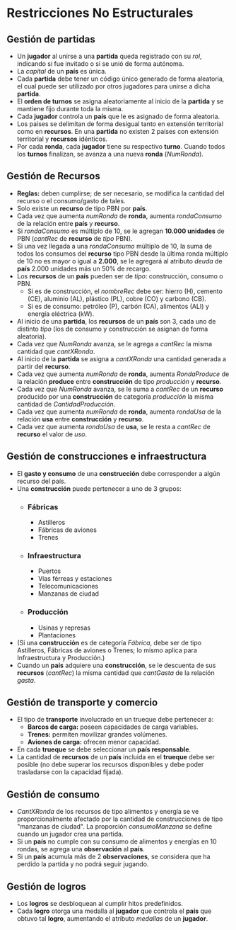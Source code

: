 # Restricciones No Estructurales

## Gestión de partidas
- Un **jugador** al unirse a una **partida** queda registrado con su *rol*, indicando si fue invitado o si se unió de forma autónoma.
- La *capital* de un **país** es única.
- Cada **partida** debe tener un código único generado de forma aleatoria, el cual puede ser utilizado por otros jugadores para unirse a dicha **partida**. 
- El **orden de turnos** se asigna aleatoriamente al inicio de la **partida** y se mantiene fijo durante toda la misma.
- Cada **jugador** controla un **país** que le es asignado de forma aleatoria. 
- Los países se delimitan de forma desigual tanto en extensión territorial como en **recursos**. En una **partida** no existen 2 países con extensión territorial y **recursos** idénticos.
- Por cada **ronda**, cada **jugador** tiene su respectivo **turno**. Cuando todos los **turnos** finalizan, se avanza a una nueva **ronda** (*NumRonda*).

## Gestión de Recursos
- **Reglas:** deben cumplirse; de ser necesario, se modifica la cantidad del recurso o el consumo/gasto de tales.
- Solo existe un **recurso** de tipo PBN por **país**.
- Cada vez que aumenta *numRonda* de **ronda**, aumenta *rondaConsumo* de la relación entre **país** y **recurso**.
- Si *rondaConsumo* es múltiplo de 10, se le agregan **10.000 unidades** de PBN (*cantRec* de **recurso** de *tipo* PBN).
- Si una vez llegada a una *rondaConsumo* múltiplo de 10, la suma de todos los consumos del **recurso** tipo PBN desde la última ronda múltiplo de 10 no es mayor o igual a **2.000**, se le agregará al atributo *deuda* de **país** 2.000 unidades más un 50% de recargo.
- Los **recursos** de un **país** pueden ser de *tipo*: construcción, consumo o PBN. 
    - Si es de construcción, el *nombreRec* debe ser: hierro (H), cemento (CE), aluminio (AL), plástico (PL), cobre (CO) y carbono (CB). 
    - Si es de consumo: petróleo (P), carbón (CA), alimentos (ALI) y energía eléctrica (kW).
- Al inicio de una **partida**, los **recursos** de un **país** son 3, cada uno de distinto *tipo* (los de consumo y construcción se asignan de forma aleatoria).
- Cada vez que *NumRonda* avanza, se le agrega a *cantRec* la misma cantidad que *cantXRonda*.
- Al inicio de la **partida** se asigna a *cantXRonda* una cantidad generada a partir del **recurso**.
- Cada vez que aumenta *numRonda* de **ronda**, aumenta *RondaProduce* de la relación **produce** entre **construcción** de tipo *producción* y **recurso**.
- Cada vez que *NumRonda* avanza, se le suma a *cantRec* de un **recurso** producido por una **construcción** de categoría *producción* la misma cantidad de *CantidadProducción*.
- Cada vez que aumenta *numRonda* de **ronda**, aumenta *rondaUsa* de la relación **usa** entre **construcción** y **recurso**.
- Cada vez que aumenta *rondaUsa* de **usa**, se le resta a *cantRec* de **recurso** el valor de *uso*.

## Gestión de construcciones e infraestructura
- El **gasto y consumo** de una **construcción** debe corresponder a algún recurso del país.
- Una **construcción** puede pertenecer a uno de 3 grupos:
    - ### Fábricas
        - Astilleros 
        - Fábricas de aviones 
        - Trenes
    - ### Infraestructura
        - Puertos
        - Vías férreas y estaciones
        - Telecomunicaciones
        - Manzanas de ciudad
    - ### Producción
        - Usinas y represas
        - Plantaciones
- (Si una **construcción** es de categoría *Fábrica*, debe ser de tipo Astilleros, Fábricas de aviones o Trenes; lo mismo aplica para Infraestructura y Producción.)
- Cuando un **país** adquiere una **construcción**, se le descuenta de sus **recursos** (*cantRec*) la misma cantidad que *cantGasta* de la relación *gasta*.

## Gestión de transporte y comercio
- El tipo de **transporte** involucrado en un trueque debe pertenecer a:
    - **Barcos de carga:** poseen capacidades de carga variables.
    - **Trenes:** permiten movilizar grandes volúmenes.
    - **Aviones de carga:** ofrecen menor capacidad.
- En cada **trueque** se debe seleccionar un **país responsable**.
- La cantidad de **recursos** de un **país** incluida en el **trueque** debe ser posible (no debe superar los recursos disponibles y debe poder trasladarse con la capacidad fijada). 

## Gestión de consumo
- *CantXRonda* de los recursos de tipo alimentos y energía se ve proporcionalmente afectado por la cantidad de construcciones de tipo "manzanas de ciudad". La proporción *consumoManzana* se define cuando un jugador crea una partida.
- Si un **país** no cumple con su consumo de alimentos y energías en 10 rondas, se agrega una **observación** al **país**.
- Si un **país** acumula más de 2 **observaciones**, se considera que ha perdido la partida y no podrá seguir jugando.

## Gestión de logros
- Los **logros** se desbloquean al cumplir hitos predefinidos.
- Cada **logro** otorga una medalla al **jugador** que controla el **pais** que obtuvo tal **logro**, aumentando el atributo *medallas* de un **jugador**.
